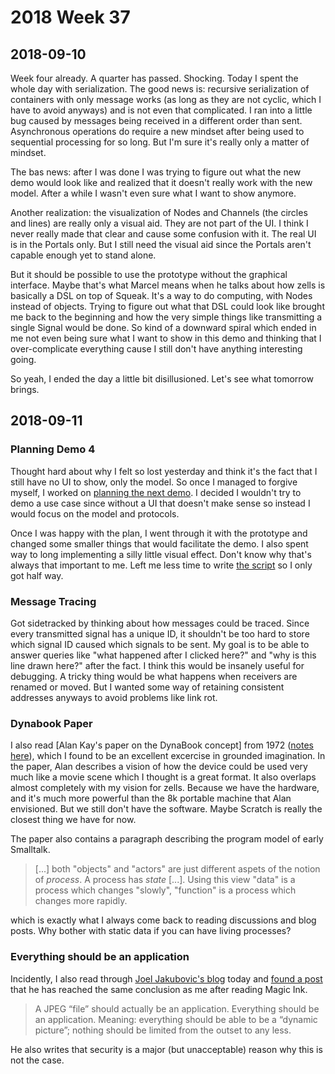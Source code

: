 # 2018 Week 37

## 2018-09-10

Week four already. A quarter has passed. Shocking. Today I spent the whole day with serialization. The good news is: recursive serialization of containers with only message works (as long as they are not cyclic, which I have to avoid anyways) and is not even that complicated. I ran into a little bug caused by messages being received in a different order than sent. Asynchronous operations do require a new mindset after being used to sequential processing for so long. But I'm sure it's really only a matter of mindset.

The bas news: after I was done I was trying to figure out what the new demo would look like and realized that it doesn't really work with the new model. After a while I wasn't even sure what I want to show anymore.

Another realization: the visualization of Nodes and Channels (the circles and lines) are really only a visual aid. They are not part of the UI. I think I never really made that clear and cause some confusion with it. The real UI is in the Portals only. But I still need the visual aid since the Portals aren't capable enough yet to stand alone.

But it should be possible to use the prototype without the graphical interface. Maybe that's what Marcel means when he talks about how zells is basically a DSL on top of Squeak. It's a way to do computing, with Nodes instead of objects. Trying to figure out what that DSL could look like brought me back to the beginning and how the very simple things like transmitting a single Signal would be done. So kind of a downward spiral which ended in me not even being sure what I want to show in this demo and thinking that I over-complicate everything cause I still don't have anything interesting going.

So yeah, I ended the day a little bit disillusioned. Let's see what tomorrow brings.


## 2018-09-11

### Planning Demo 4

Thought hard about why I felt so lost yesterday and think it's the fact that I still have no UI to show, only the model. So once I managed to forgive myself, I worked on [planning the next demo][notes misc 5]. I decided I wouldn't try to demo a use case since without a UI that doesn't make sense so instead I would focus on the model and protocols.

Once I was happy with the plan, I went through it with the prototype and changed some smaller things that would facilitate the demo. I also spent way to long implementing a silly little visual effect. Don't know why that's always that important to me. Left me less time to write [the script][script demo 4] so I only got half way.

[notes misc 5]: https://github.com/zells/project/blob/master/notes/0%20misc_page005.svg 
[script demo 4]: https://github.com/zells/eight/blob/master/use_cases/send_message/v3_script.html

### Message Tracing

Got sidetracked by thinking about how messages could be traced. Since every transmitted signal has a unique ID, it shouldn't be too hard to store which signal ID caused which signals to be sent. My goal is to be able to answer queries like "what happened after I clicked here?" and "why is this line drawn here?" after the fact. I think this would be insanely useful for debugging. A tricky thing would be what happens when receivers are renamed or moved. But I wanted some way of retaining consistent addresses anyways to avoid problems like link rot.

### Dynabook Paper

I also read [Alan Kay's paper on the DynaBook concept] from 1972 ([notes here][notes dynabook paper]), which I found to be an excellent excercise in grounded imagination. In the paper, Alan describes a vision of how the device could be used very much like a movie scene which I thought is a great format. It also overlaps almost completely with my vision for zells. Because we have the hardware, and it's much more powerful than the 8k portable machine that Alan envisioned. But we still don't have the software. Maybe Scratch is really the closest thing we have for now.

The paper also contains a paragraph describing the program model of early Smalltalk.

> [...] both "objects" and "actors" are just different aspets of the notion of *process*. A process has *state* [...]. Using this view "data" is a process which changes "slowly", "function" is a process which changes more rapidly.

which is exactly what I always come back to reading discussions and blog posts. Why bother with static data if you can have living processes?

### Everything should be an application

Incidently, I also read through [Joel Jakubovic's blog][joel blog] today and [found a post][joel polling head state] that he has reached the same conclusion as me after reading Magic Ink.

> A JPEG “file” should actually be an application. Everything should be an application. Meaning: everything should be able to be a “dynamic picture”; nothing should be limited from the outset to any less.

He also writes that security is a major (but unacceptable) reason why this is not the case.

[notes dynabook paper]: https://rawgit.com/zells/eight/master/notes/20180911%20Kay%20Dynabook.html
[dynabook paper]: https://www.mprove.de/diplom/gui/Kay72a.pdf
[joel blog]: https://programmingmadecomplicated.wordpress.com/
[joel polling head state]: https://programmingmadecomplicated.wordpress.com/2018/08/23/polling-the-state-of-my-head-on-this-date/
